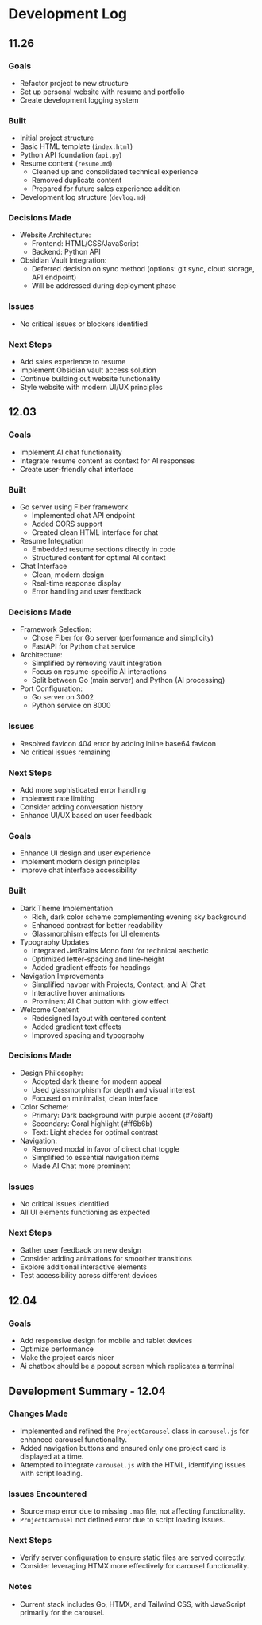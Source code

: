 # Development Log

## 11.26
### Goals
- Refactor project to new structure
- Set up personal website with resume and portfolio
- Create development logging system

### Built
- Initial project structure
- Basic HTML template (`index.html`)
- Python API foundation (`api.py`)
- Resume content (`resume.md`)
  - Cleaned up and consolidated technical experience
  - Removed duplicate content
  - Prepared for future sales experience addition
- Development log structure (`devlog.md`)

### Decisions Made
- Website Architecture:
  - Frontend: HTML/CSS/JavaScript
  - Backend: Python API
- Obsidian Vault Integration:
  - Deferred decision on sync method (options: git sync, cloud storage, API endpoint)
  - Will be addressed during deployment phase

### Issues
- No critical issues or blockers identified

### Next Steps
- Add sales experience to resume
- Implement Obsidian vault access solution
- Continue building out website functionality
- Style website with modern UI/UX principles

## 12.03
### Goals
- Implement AI chat functionality
- Integrate resume content as context for AI responses
- Create user-friendly chat interface

### Built
- Go server using Fiber framework
  - Implemented chat API endpoint
  - Added CORS support
  - Created clean HTML interface for chat
- Resume Integration
  - Embedded resume sections directly in code
  - Structured content for optimal AI context
- Chat Interface
  - Clean, modern design
  - Real-time response display
  - Error handling and user feedback

### Decisions Made
- Framework Selection:
  - Chose Fiber for Go server (performance and simplicity)
  - FastAPI for Python chat service
- Architecture:
  - Simplified by removing vault integration
  - Focus on resume-specific AI interactions
  - Split between Go (main server) and Python (AI processing)
- Port Configuration:
  - Go server on 3002
  - Python service on 8000

### Issues
- Resolved favicon 404 error by adding inline base64 favicon
- No critical issues remaining

### Next Steps
- Add more sophisticated error handling
- Implement rate limiting
- Consider adding conversation history
- Enhance UI/UX based on user feedback


### Goals
- Enhance UI design and user experience
- Implement modern design principles
- Improve chat interface accessibility

### Built
- Dark Theme Implementation
  - Rich, dark color scheme complementing evening sky background
  - Enhanced contrast for better readability
  - Glassmorphism effects for UI elements
- Typography Updates
  - Integrated JetBrains Mono font for technical aesthetic
  - Optimized letter-spacing and line-height
  - Added gradient effects for headings
- Navigation Improvements
  - Simplified navbar with Projects, Contact, and AI Chat
  - Interactive hover animations
  - Prominent AI Chat button with glow effect
- Welcome Content
  - Redesigned layout with centered content
  - Added gradient text effects
  - Improved spacing and typography

### Decisions Made
- Design Philosophy:
  - Adopted dark theme for modern appeal
  - Used glassmorphism for depth and visual interest
  - Focused on minimalist, clean interface
- Color Scheme:
  - Primary: Dark background with purple accent (#7c6aff)
  - Secondary: Coral highlight (#ff6b6b)
  - Text: Light shades for optimal contrast
- Navigation:
  - Removed modal in favor of direct chat toggle
  - Simplified to essential navigation items
  - Made AI Chat more prominent

### Issues
- No critical issues identified
- All UI elements functioning as expected

### Next Steps
- Gather user feedback on new design
- Consider adding animations for smoother transitions
- Explore additional interactive elements
- Test accessibility across different devices

## 12.04
### Goals
- Add responsive design for mobile and tablet devices
- Optimize performance
- Make the project cards nicer
- Ai chatbox should be a popout screen which replicates a terminal

## Development Summary - 12.04

### Changes Made
- Implemented and refined the `ProjectCarousel` class in `carousel.js` for enhanced carousel functionality.
- Added navigation buttons and ensured only one project card is displayed at a time.
- Attempted to integrate `carousel.js` with the HTML, identifying issues with script loading.

### Issues Encountered
- Source map error due to missing `.map` file, not affecting functionality.
- `ProjectCarousel` not defined error due to script loading issues.

### Next Steps
- Verify server configuration to ensure static files are served correctly.
- Consider leveraging HTMX more effectively for carousel functionality.

### Notes
- Current stack includes Go, HTMX, and Tailwind CSS, with JavaScript primarily for the carousel.